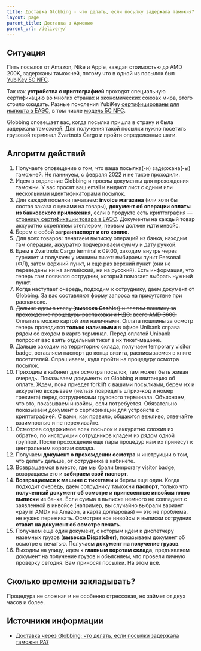 ```yaml
---
title: Доставка Globbing - что делать, если посылку задержала таможня?
layout: page
parent_title: Доставка в Армению
parent_url: /delivery/
---
```


## Ситуация

Пять посылок от Amazon, Nike и Apple, каждая стоимостью до AMD 200K, задержаны таможней, потому что в одной из
посылок был [YubiKey 5C NFC](https://www.yubico.com/am/product/yubikey-5-nfc/).

Так как **устройства с криптографией** проходят специальную сертификацию во многих странах и экономических союзах
мира, этого стоило ожидать. Разные поколения YubiKey
[сертифицированы для импорта в ЕАЭС](https://portal.eaeunion.org/sites/odata/_layouts/15/Portal.EEC.Registry.Ui/DirectoryForm.aspx?ViewId=859ec98d-f4fe-423a-b6bc-d01b53fd4b7c&ListId=0e3ead06-5475-466a-a340-6f69c01b5687&ItemId=232#f=YubiKey),
в том числе [модель 5C NFC](https://portal.eaeunion.org/sites/odata/_layouts/15/Portal.EEC.Registry.UI/DisplayForm.aspx?ItemId=71394&ListId=d84d16d7-2cc9-4cff-a13b-530f96889dbc).

Globbing оповещает вас, когда посылка пришла в страну и была задержана таможней. Для получения такой посылки нужно
посетить грузовой терминал Zvartnots Cargo и пройти определенные шаги.

## Алгоритм действий

1. Получаете оповещение о том, что ваша посылка(-и) задержана(-ы) таможней. Не паникуем, с февраля 2022 и не такое проходили.
2. Идем в отделение Globbing и просим документы для прохождения таможни. У вас просят ваш email и выдают лист с одним или несколькими идентификаторами посылок.
3. Для каждой посылки печатаем: **invoice магазина** (или хотя бы состав заказа с ценами на товары),
   **документ об операции оплаты из банковского приложения**, если в продукте есть криптография —
   [страницу сертификации товара в ЕАЭС](https://www.yubico.com/am/product/yubikey-5-nfc/). Документы на каждый товар
   аккуратно скрепляем степлером, первым должен идти инвойс.
4. Берем с собой **загранпаспорт и его копию**.
5. Для всех товаров: печатаем выписку операций из банка, находим там операции, аккуратно подчеркиваем сумму и дату ручкой.
6. Едем в Zvartnots Cargo terminal к 09:00, заходим внутрь через турникет и получаем у машины тикет: выбираем пункт
   Personal (ФЛ), затем верхний пункт, и еще раз верхний пункт (они не переведены ни на английский, ни на русский).
   Есть информация, что теперь там появился сотрудник, который помогает выбрать нужный пункт.
7. Когда наступает очередь, подходим к сотруднику, даем документ от Globbing. За вас составляют форму запроса на
   присутствие при распаковке.
8. ~~Дальше идем в кассу (**вывеска Cashier**) и платим пошлину за прохождение процедуры распаковки и НДС:~~
   ~~всего AMD 3600.~~ Оплатить можно картой или наличными. Оплата пошлины за осмотр теперь проводится **только наличными** в офисе Unibank справа рядом со входом в карго терминал. Перед оплатой Unibank попросит вас взять отдельный тикет в их тикет-машине.
9. Дальше заходим на территорию склада, получаем temporary visitor badge, оставляем паспорт до конца визита, расписываемся
   в книге посетителей. Спрашиваем, куда пройти на процедуру осмотра посылок.
10. Приходим в кабинет для осмотра посылок, там может быть живая очередь. Показываем документы от Globbing и квитанцию об оплате. Ждем, пока приедет forklift с вашими посылками, берем их и аккуратно вскрываем (нельзя повредить штрих-код и номер трекинга) перед сотрудниками грузового терминала. Объясняем, что это, показываем инвойсы, если потребуется. Обязательно показываем документ о сертификации для устройств с криптографией. С вами, как правило, общаются вежливо, отвечайте взаимностью и не переживайте.
11. Осмотрев содержимое всех посылок и аккуратно сложив их обратно, по инструкции сотрудников кладем их рядом одной группой. После прохождения еще пары процедур нам их принесут к центральным воротам склада.
12. Получаем **документ о прохождении осмотра** и инструкции о том, что делать дальше, от сотрудника в кабинете.
13. Возвращаемся в место, где мы брали temporary visitor badge, возвращаем его и **забираем свой паспорт**.
14. **Возвращаемся к машине с тикетами** и берем еще один. Когда подходит очередь, даем сотруднику таможни **паспорт**, только что **полученный документ об осмотре** и **принесенные инвойсы плюс выписки** из банка. Если сумма в выписке немного не совпадает с заявленной в инвойсе (например, вы случайно выбрали вариант «pay in AMD» на Amazon, а карта долларовая) — это не проблема, не нужно переживать. Осмотрев все инвойсы и выписки сотрудник **ставит на документ об осмотре печать**.
15. Получаем еще один документ, с которым идем к диспетчеру наземных грузов (**вывеска Dispatcher**), показываем документ об осмотре с печатью. Получаем **документ на получение грузов**.
16. Выходим на улицу, идем к **главным воротам склада**, предъявляем документ на получение грузов и объясняем, что провели личную проверку сегодня. Вам приносят посылки. На этом всё.

## Сколько времени закладывать?

Процедура не сложная и не особенно стрессовая, но займет от двух часов и более.

## Источники информации

- [Доставка через Globbing: что делать, если посылки задержала таможня РА?](https://www.notion.so/Globbing-d6883ca81dad447c9e337088f7284f0f)
